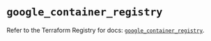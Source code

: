# `google_container_registry`

Refer to the Terraform Registry for docs: [`google_container_registry`](https://registry.terraform.io/providers/hashicorp/google/6.34.1/docs/resources/container_registry).
